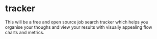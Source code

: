 # tracker

This will be a free and open source job search tracker which helps you organise your thoughs and view your results with visually appealing flow charts and metrics.

